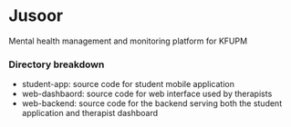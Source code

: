 # Jusoor

Mental health management and monitoring platform for KFUPM

### Directory breakdown

- student-app: source code for student mobile application
- web-dashbaord: source code for web interface used by therapists
- web-backend: source code for the backend serving both the student application and therapist dashboard